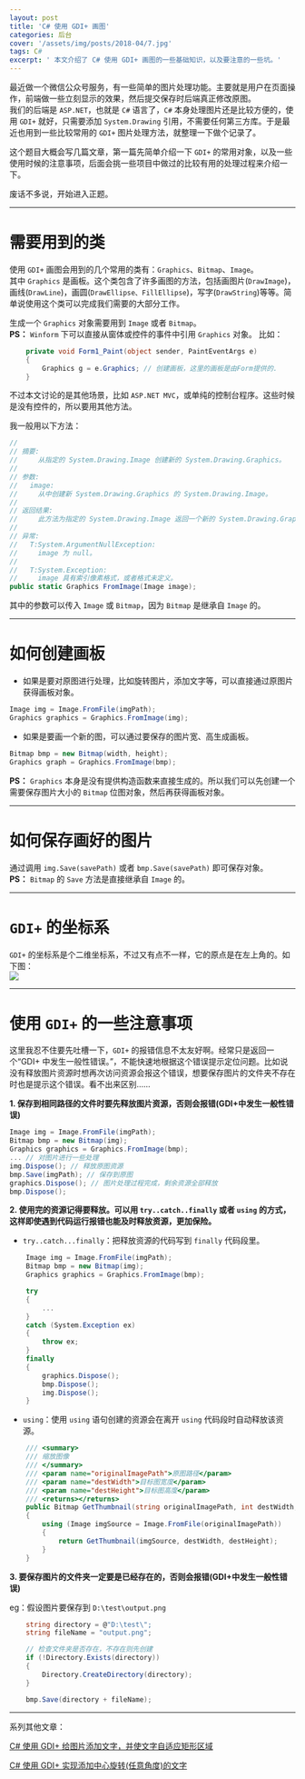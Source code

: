 ```yaml
---
layout: post
title: 'C# 使用 GDI+ 画图'
categories: 后台
cover: '/assets/img/posts/2018-04/7.jpg'
tags: C#
excerpt: ' 本文介绍了 C# 使用 GDI+ 画图的一些基础知识，以及要注意的一些坑。'
---
```


最近做一个微信公众号服务，有一些简单的图片处理功能。主要就是用户在页面操作，前端做一些立刻显示的效果，然后提交保存时后端真正修改原图。   
我们的后端是 `ASP.NET`，也就是 `C#` 语言了，`C#` 本身处理图片还是比较方便的，使用 `GDI+` 就好，只需要添加 `System.Drawing` 引用，不需要任何第三方库。于是最近也用到一些比较常用的 `GDI+` 图片处理方法，就整理一下做个记录了。

这个题目大概会写几篇文章，第一篇先简单介绍一下 `GDI+` 的常用对象，以及一些使用时候的注意事项，后面会挑一些项目中做过的比较有用的处理过程来介绍一下。

废话不多说，开始进入正题。

---

# 需要用到的类

使用 `GDI+` 画图会用到的几个常用的类有：`Graphics`、`Bitmap`、`Image`。  
其中 `Graphics` 是画板。这个类包含了许多画图的方法，包括画图片(`DrawImage`)，画线(`DrawLine`)，画圆(`DrawEllipse、FillEllipse`)，写字(`DrawString`)等等。简单说使用这个类可以完成我们需要的大部分工作。 

生成一个 `Graphics` 对象需要用到 `Image` 或者 `Bitmap`。  
**PS：** `Winform` 下可以直接从窗体或控件的事件中引用 `Graphics` 对象。
比如：
```csharp
    private void Form1_Paint(object sender, PaintEventArgs e)
    {
        Graphics g = e.Graphics; // 创建画板，这里的画板是由Form提供的.
    }
```

不过本文讨论的是其他场景，比如 `ASP.NET MVC`，或单纯的控制台程序。这些时候是没有控件的，所以要用其他方法。  

我一般用以下方法：
```csharp
//
// 摘要:
//     从指定的 System.Drawing.Image 创建新的 System.Drawing.Graphics。
//
// 参数:
//   image:
//     从中创建新 System.Drawing.Graphics 的 System.Drawing.Image。
//
// 返回结果:
//     此方法为指定的 System.Drawing.Image 返回一个新的 System.Drawing.Graphics。
//
// 异常:
//   T:System.ArgumentNullException:
//     image 为 null。
//
//   T:System.Exception:
//     image 具有索引像素格式，或者格式未定义。
public static Graphics FromImage(Image image);
```
其中的参数可以传入 `Image` 或 `Bitmap`，因为 `Bitmap` 是继承自 `Image` 的。

---

# 如何创建画板

- 如果是要对原图进行处理，比如旋转图片，添加文字等，可以直接通过原图片获得画板对象。
```csharp
Image img = Image.FromFile(imgPath);
Graphics graphics = Graphics.FromImage(img);
```

- 如果是要画一个新的图，可以通过要保存的图片宽、高生成画板。
```csharp
Bitmap bmp = new Bitmap(width, height);
Graphics graph = Graphics.FromImage(bmp);
```
**PS：** `Graphics` 本身是没有提供构造函数来直接生成的。所以我们可以先创建一个需要保存图片大小的 `Bitmap` 位图对象，然后再获得画板对象。

---

# 如何保存画好的图片
通过调用 `img.Save(savePath)` 或者 `bmp.Save(savePath)` 即可保存对象。  
**PS：** `Bitmap` 的 `Save` 方法是直接继承自 `Image` 的。

---

# `GDI+` 的坐标系
`GDI+` 的坐标系是个二维坐标系，不过又有点不一样，它的原点是在左上角的。如下图：  
![](http://120.77.171.203:8080/images/blog-img/8.png)

---

# 使用 `GDI+` 的一些注意事项

这里我忍不住要先吐槽一下，`GDI+` 的报错信息不太友好啊。经常只是返回一个“GDI+ 中发生一般性错误。”，不能快速地根据这个错误提示定位问题。比如说没有释放图片资源时想再次访问资源会报这个错误，想要保存图片的文件夹不存在时也是提示这个错误。看不出来区别……

**1. 保存到相同路径的文件时要先释放图片资源，否则会报错(GDI+中发生一般性错误)**
```csharp
Image img = Image.FromFile(imgPath);
Bitmap bmp = new Bitmap(img);
Graphics graphics = Graphics.FromImage(bmp);
... // 对图片进行一些处理
img.Dispose(); // 释放原图资源
bmp.Save(imgPath); // 保存到原图
graphics.Dispose(); // 图片处理过程完成，剩余资源全部释放
bmp.Dispose();
```

**2. 使用完的资源记得要释放。可以用 `try..catch..finally` 或者 `using` 的方式，这样即使遇到代码运行报错也能及时释放资源，更加保险。**

- `try..catch...finally`：把释放资源的代码写到 `finally` 代码段里。
```csharp
    Image img = Image.FromFile(imgPath);
    Bitmap bmp = new Bitmap(img);
    Graphics graphics = Graphics.FromImage(bmp);

    try
    {
        ...
    }
    catch (System.Exception ex)
    {
        throw ex;
    }
    finally
    {
        graphics.Dispose();
        bmp.Dispose();
        img.Dispose();
    }
```

- `using`：使用 `using` 语句创建的资源会在离开 `using` 代码段时自动释放该资源。
```csharp
    /// <summary>
    /// 缩放图像
    /// </summary>
    /// <param name="originalImagePath">原图路径</param>
    /// <param name="destWidth">目标图宽度</param>
    /// <param name="destHeight">目标图高度</param>
    /// <returns></returns>
    public Bitmap GetThumbnail(string originalImagePath, int destWidth, int destHeight)
    {
        using (Image imgSource = Image.FromFile(originalImagePath))
        {
            return GetThumbnail(imgSource, destWidth, destHeight);
        }
    }
```

**3. 要保存图片的文件夹一定要是已经存在的，否则会报错(GDI+中发生一般性错误)**

eg：假设图片要保存到 `D:\test\output.png`
```csharp
    string directory = @"D:\test\";
    string fileName = "output.png";

    // 检查文件夹是否存在，不存在则先创建
    if (!Directory.Exists(directory))
    {
        Directory.CreateDirectory(directory);
    }

    bmp.Save(directory + fileName);
```

---

系列其他文章：

[C# 使用 GDI+ 给图片添加文字，并使文字自适应矩形区域](https://dandelion-drq.github.io/2018/04/07/csharp_use_gdiplus_to_add_text.html)

[C# 使用 GDI+ 实现添加中心旋转(任意角度)的文字](https://dandelion-drq.github.io/2018/04/09/csharp_use_gdiplus_to_rotate_text.html)